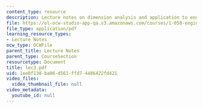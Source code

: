 ```yaml
---
content_type: resource
description: Lecture notes on dimension analysis and application to engineering structures.
file: https://ol-ocw-studio-app-qa.s3.amazonaws.com/courses/1-050-engineering-mechanics-i-fall-2007/1ee8f138ba06d561ffd74486422fd421_lec3.pdf
file_type: application/pdf
learning_resource_types:
- Lecture Notes
ocw_type: OCWFile
parent_title: Lecture Notes
parent_type: CourseSection
resourcetype: Document
title: lec3.pdf
uid: 1ee8f138-ba06-d561-ffd7-4486422fd421
video_files:
  video_thumbnail_file: null
video_metadata:
  youtube_id: null
---
```

